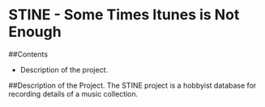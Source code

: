 # STINE - Some Times Itunes is Not Enough

##Contents
* Description of the project.


##Description of the Project.
The STINE project is a hobbyist database for recording details of a music collection.
